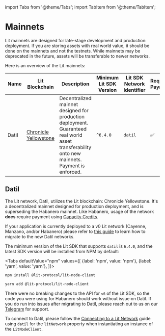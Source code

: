 import Tabs from '@theme/Tabs';
import TabItem from '@theme/TabItem';

# Mainnets

Lit mainnets are designed for late-stage development and production deployment. If you are storing assets with real world value, it should be done on the mainnets and not the testnets. While mainnets may be deprecated in the future, assets will be transferable to newer networks.


Here is an overview of the Lit mainnets:

| Name       | Lit Blockchain                                                   | Description                                                                                                                                                                         | Minimum Lit SDK Version | Lit SDK Network Identifier | Requires Payment |
|------------|------------------------------------------------------------------|-------------------------------------------------------------------------------------------------------------------------------------------------------------------------------------|-------------------------|----------------------------|------------------|
| Datil | [Chronicle Yellowstone](./lit-blockchains/chronicle-yellowstone) | Decentralized mainnet designed for production deployment. Guaranteed real world asset transferability onto new mainnets. Payment is enforced.                                                                        | `^6.4.0`                | `datil`               | ✅                |
## Datil

The Lit network, Datil, utilizes the Lit blockchain: Chronicle Yellowstone. It's a decentralized mainnet designed for production deployment, and is superseding the Habanero mainnet. Like Habanero, usage of the network **does** require payment using [Capacity Credits](../sdk/capacity-credits).

If your application is currently deployed to a v0 Lit network (Cayenne, Manzano, and/or Habanero) please refer to [this guide](migrating-to-datil) to learn how to migrate to the new Datil networks.

The minimum version of the Lit SDK that supports `datil` is `6.4.0`, and the latest SDK version will be installed from NPM by default:

<Tabs
defaultValue="npm"
values={[
{label: 'npm', value: 'npm'},
{label: 'yarn', value: 'yarn'},
]}>
<TabItem value="npm">

```bash
npm install @lit-protocol/lit-node-client
```

</TabItem>

<TabItem value="yarn">

```bash
yarn add @lit-protocol/lit-node-client
```

</TabItem>
</Tabs>

There were no breaking changes to the API for `v6` of the Lit SDK, so the code you were using for Habanero should work without issue on Datil. If you do run into issues after migrating to Datil, please reach out to us on our [Telegram](https://t.me/+aa73FAF9Vp82ZjJh) for support.

To connect to Datil, please follow the [Connecting to a Lit Network](./connecting) guide using `datil` for the `litNetwork` property when instantiating an instance of the `LitNodeClient`.
